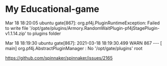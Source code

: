 # My Educational-game
Mar 18 18:20:05 ubuntu gate[867]: org.pf4j.PluginRuntimeException: Failed to write file '/opt/gate/plugins/Armory.RandomWaitPlugin-pf4jStagePlugin-v1.1.14.zip' to plugins folder

Mar 18 18:19:30 ubuntu gate[867]: 2021-03-18 18:19:30.499  WARN 867 --- [           main] org.pf4j.AbstractPluginManager           : No '/opt/gate/plugins' root

https://github.com/spinnaker/spinnaker/issues/2165
